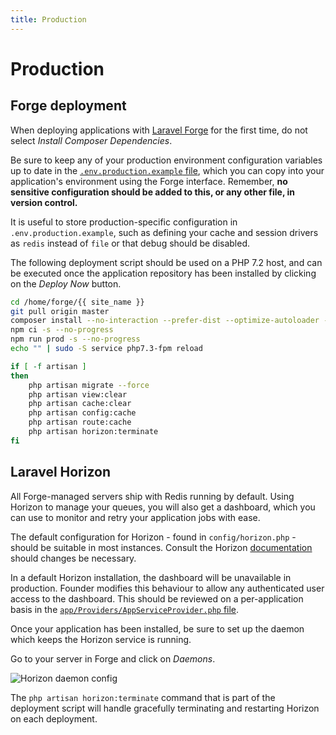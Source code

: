 ```yaml
---
title: Production
---
```


# Production

## Forge deployment

When deploying applications with [Laravel Forge](https://forge.laravel.com) for the first time, do not select *Install Composer Dependencies*.

Be sure to keep any of your production environment configuration variables up to date in the [`.env.production.example` file](https://github.com/michaeldyrynda/founder/blob/master/.env.production.example), which you can copy into your application's environment using the Forge interface. Remember, **no sensitive configuration should be added to this, or any other file, in version control.**

It is useful to store production-specific configuration in `.env.production.example`, such as defining your cache and session drivers as `redis` instead of `file` or that debug should be disabled.

The following deployment script should be used on a PHP 7.2 host, and can be executed once the application repository has been installed by clicking on the *Deploy Now* button.

```bash
cd /home/forge/{{ site_name }}
git pull origin master
composer install --no-interaction --prefer-dist --optimize-autoloader --no-scripts
npm ci -s --no-progress
npm run prod -s --no-progress
echo "" | sudo -S service php7.3-fpm reload

if [ -f artisan ]
then
    php artisan migrate --force
    php artisan view:clear
    php artisan cache:clear
    php artisan config:cache
    php artisan route:cache
    php artisan horizon:terminate
fi
```

## Laravel Horizon

All Forge-managed servers ship with Redis running by default. Using Horizon to manage your queues, you will also get a dashboard, which you can use to monitor and retry your application jobs with ease.

The default configuration for Horizon - found in `config/horizon.php` - should be suitable in most instances. Consult the Horizon [documentation](https://laravel.com/docs/5.5/horizon) should changes be necessary.

In a default Horizon installation, the dashboard will be unavailable in production. Founder modifies this behaviour to allow any authenticated user access to the dashboard. This should be reviewed on a per-application basis in the [`app/Providers/AppServiceProvider.php` file](https://github.com/michaeldyrynda/founder/blob/master/app/Providers/AppServiceProvider.php).

Once your application has been installed, be sure to set up the daemon which keeps the Horizon service is running.

Go to your server in Forge and click on *Daemons*.

![Horizon daemon config](../images/horizon-config.png)

The `php artisan horizon:terminate` command that is part of the deployment script will handle gracefully terminating and restarting Horizon on each deployment.
